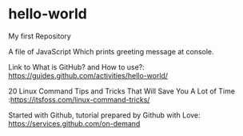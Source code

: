 # hello-world

My first Repository

A file of JavaScript Which prints greeting message at console.

Link to What is GitHub? and How to use?: https://guides.github.com/activities/hello-world/

20 Linux Command Tips and Tricks That Will Save You A Lot of Time :https://itsfoss.com/linux-command-tricks/

Started with Github, tutorial prepared by Github with Love: https://services.github.com/on-demand

